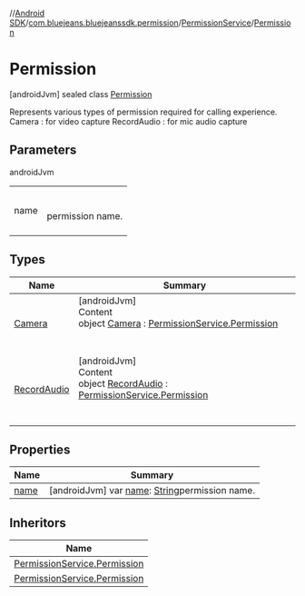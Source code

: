 //[Android SDK](../../../../index.md)/[com.bluejeans.bluejeanssdk.permission](../../index.md)/[PermissionService](../index.md)/[Permission](index.md)



# Permission  
 [androidJvm] sealed class [Permission](index.md)

Represents various types of permission required for calling experience. Camera : for video capture RecordAudio : for mic audio capture

   


## Parameters  
  
androidJvm  
  
| | |
|---|---|
| <a name="com.bluejeans.bluejeanssdk.permission/PermissionService.Permission///PointingToDeclaration/"></a>name| <a name="com.bluejeans.bluejeanssdk.permission/PermissionService.Permission///PointingToDeclaration/"></a><br><br>permission name.<br><br>|
  


## Types  
  
|  Name |  Summary | 
|---|---|
| <a name="com.bluejeans.bluejeanssdk.permission/PermissionService.Permission.Camera///PointingToDeclaration/"></a>[Camera](-camera/index.md)| <a name="com.bluejeans.bluejeanssdk.permission/PermissionService.Permission.Camera///PointingToDeclaration/"></a>[androidJvm]  <br>Content  <br>object [Camera](-camera/index.md) : [PermissionService.Permission](index.md)  <br><br><br>|
| <a name="com.bluejeans.bluejeanssdk.permission/PermissionService.Permission.RecordAudio///PointingToDeclaration/"></a>[RecordAudio](-record-audio/index.md)| <a name="com.bluejeans.bluejeanssdk.permission/PermissionService.Permission.RecordAudio///PointingToDeclaration/"></a>[androidJvm]  <br>Content  <br>object [RecordAudio](-record-audio/index.md) : [PermissionService.Permission](index.md)  <br><br><br>|


## Properties  
  
|  Name |  Summary | 
|---|---|
| <a name="com.bluejeans.bluejeanssdk.permission/PermissionService.Permission/name/#/PointingToDeclaration/"></a>[name](name.md)| <a name="com.bluejeans.bluejeanssdk.permission/PermissionService.Permission/name/#/PointingToDeclaration/"></a> [androidJvm] var [name](name.md): [String](https://kotlinlang.org/api/latest/jvm/stdlib/kotlin/-string/index.html)permission name.   <br>|


## Inheritors  
  
|  Name | 
|---|
| <a name="com.bluejeans.bluejeanssdk.permission/PermissionService.Permission.Camera///PointingToDeclaration/"></a>[PermissionService.Permission](-camera/index.md)|
| <a name="com.bluejeans.bluejeanssdk.permission/PermissionService.Permission.RecordAudio///PointingToDeclaration/"></a>[PermissionService.Permission](-record-audio/index.md)|

